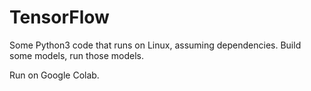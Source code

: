 # TensorFlow

Some Python3 code that runs on Linux, assuming dependencies.
Build some models, run those models.

Run on Google Colab.
